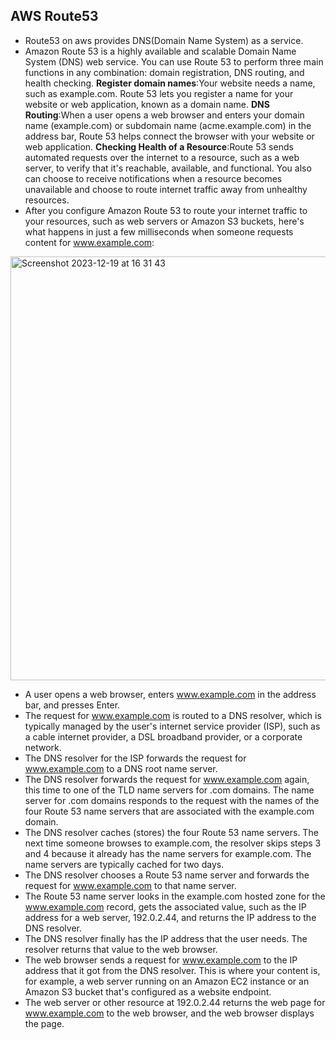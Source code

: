 ## AWS Route53 
- Route53 on aws provides DNS(Domain Name System) as a service.
- Amazon Route 53 is a highly available and scalable Domain Name System (DNS) web service. You can use Route 53 to perform three main functions in any combination: domain registration, DNS routing, and health checking.
 **Register domain names**:Your website needs a name, such as example.com. Route 53 lets you register a name for your website or web application, known as a domain name.
 **DNS Routing**:When a user opens a web browser and enters your domain name (example.com) or subdomain name (acme.example.com) in the address bar, Route 53 helps connect the browser with your website or web application.
 **Checking Health of a Resource**:Route 53 sends automated requests over the internet to a resource, such as a web server, to verify that it's reachable, available, and functional. You also can choose to receive notifications when a resource becomes unavailable and choose to route internet traffic away from unhealthy resources.
- After you configure Amazon Route 53 to route your internet traffic to your resources, such as web servers or Amazon S3 buckets, here's what happens in just a few milliseconds when someone requests content for www.example.com:

<img width="678" alt="Screenshot 2023-12-19 at 16 31 43" src="https://github.com/KarthikSappidi/AWS-NOTES/assets/138702639/f94c9bb4-7c47-4e31-be72-e264246bdc00">

- A user opens a web browser, enters www.example.com in the address bar, and presses Enter.
- The request for www.example.com is routed to a DNS resolver, which is typically managed by the user's internet service provider (ISP), such as a cable internet provider, a DSL broadband provider, or a corporate network.
- The DNS resolver for the ISP forwards the request for www.example.com to a DNS root name server.
- The DNS resolver forwards the request for www.example.com again, this time to one of the TLD name servers for .com domains. The name server for .com domains responds to the request with the names of the four Route 53 name servers that are associated with the example.com domain.
- The DNS resolver caches (stores) the four Route 53 name servers. The next time someone browses to example.com, the resolver skips steps 3 and 4 because it already has the name servers for example.com. The name servers are typically cached for two days.
- The DNS resolver chooses a Route 53 name server and forwards the request for www.example.com to that name server.
- The Route 53 name server looks in the example.com hosted zone for the www.example.com record, gets the associated value, such as the IP address for a web server, 192.0.2.44, and returns the IP address to the DNS resolver.
- The DNS resolver finally has the IP address that the user needs. The resolver returns that value to the web browser.
- The web browser sends a request for www.example.com to the IP address that it got from the DNS resolver. This is where your content is, for example, a web server running on an Amazon EC2 instance or an Amazon S3 bucket that's configured as a website endpoint.
- The web server or other resource at 192.0.2.44 returns the web page for www.example.com to the web browser, and the web browser displays the page.
